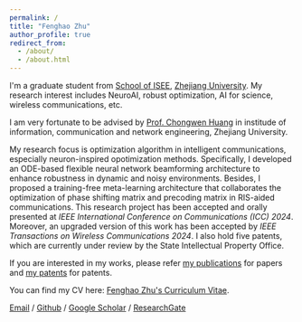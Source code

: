 ```yaml
---
permalink: /
title: "Fenghao Zhu"
author_profile: true
redirect_from: 
  - /about/
  - /about.html
---
```

I'm a graduate student from [School of ISEE](http://www.isee.zju.edu.cn/), [Zhejiang University](https://www.zju.edu.cn/). My research interest includes NeuroAI, robust optimization, AI for science, wireless communications, etc.

I am very fortunate to be advised by [Prof. Chongwen Huang](https://www.researchgate.net/profile/Huang-Chongwen/stats) in institude of information, communication and network engineering, Zhejiang University.

My research focus is optimization algorithm in intelligent communications, especially neuron-inspired opotimization methods. Specifically, I developed an ODE-based flexible neural network beamforming architecture to enhance robustness in dynamic and noisy environments. Besides, I proposed a training-free meta-learning architecture that collaborates the optimization of phase shifting matrix and precoding matrix in RIS-aided communications. This research project has been accepted and orally presented at _IEEE International Conference on Communications (ICC) 2024_. Moreover, an upgraded version of this work has been accepted by _IEEE Transactions on Wireless Communications 2024_. I also hold five patents, which are currently under review by the State Intellectual Property Office.

If you are interested in my works, please refer [my publications](https://tp1000d.github.io/XWang/publications/) for papers and [my patents](https://tp1000d.github.io/XWang/patents/) for patents.

You can find my CV here: [Fenghao Zhu's Curriculum Vitae](https://github.com/tp1000d/XWang/blob/master/assets/cv_Xinquan_Wang_ZJU.pdf).

[Email](mailto:zjuzfh@zju.edu.cn) / [Github](https://github.com/fenghaozhu) / [Google Scholar](https://scholar.google.com/citations?user=0llzifoAAAAJ&hl=en) / [ResearchGate](https://www.researchgate.net/profile/Fenghao-Zhu-2)
